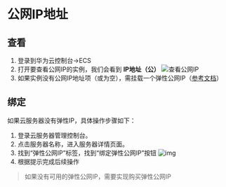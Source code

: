 # 公网IP地址

## 查看

1. 登录到华为云控制台->ECS
2. 打开要查看公网IP的实例，我们会看到 **IP地址（公）** 
   ![查看公网IP](https://libs.websoft9.com/Websoft9/DocsPicture/en/huaweicloud/hwcloud-getpublicip-websoft9.png)
3. 如果实例没有公网IP地址项（或为空），需挂载一个弹性公网IP（[参考文档](https://help.aliyun.com/document_detail/72125.html)）

## 绑定

如果云服务器没有弹性IP，具体操作步骤如下：

1. 登录云服务器管理控制台。
2. 点击服务器名称，进入服务器详情页面。
3. 找到“弹性公网IP”标签，找到“绑定弹性公网IP”按钮
   ![img](https://libs.websoft9.com/Websoft9/DocsPicture/en/huaweicloud/huaweicloud-bindeip-websoft9.png)
4. 根据提示完成后续操作

> 如果没有可用的弹性公网IP，需要实现购买弹性公网IP